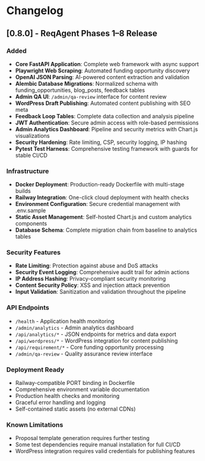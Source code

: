 # Changelog

## [0.8.0] - ReqAgent Phases 1–8 Release

### Added
- **Core FastAPI Application**: Complete web framework with async support
- **Playwright Web Scraping**: Automated funding opportunity discovery
- **OpenAI JSON Parsing**: AI-powered content extraction and validation
- **Alembic Database Migrations**: Normalized schema with funding_opportunities, blog_posts, feedback tables
- **Admin QA UI**: `/admin/qa-review` interface for content review
- **WordPress Draft Publishing**: Automated content publishing with SEO meta
- **Feedback Loop Tables**: Complete data collection and analysis pipeline
- **JWT Authentication**: Secure admin access with role-based permissions
- **Admin Analytics Dashboard**: Pipeline and security metrics with Chart.js visualizations
- **Security Hardening**: Rate limiting, CSP, security logging, IP hashing
- **Pytest Test Harness**: Comprehensive testing framework with guards for stable CI/CD

### Infrastructure
- **Docker Deployment**: Production-ready Dockerfile with multi-stage builds
- **Railway Integration**: One-click cloud deployment with health checks
- **Environment Configuration**: Secure credential management with .env.sample
- **Static Asset Management**: Self-hosted Chart.js and custom analytics components
- **Database Schema**: Complete migration chain from baseline to analytics tables

### Security Features
- **Rate Limiting**: Protection against abuse and DoS attacks
- **Security Event Logging**: Comprehensive audit trail for admin actions
- **IP Address Hashing**: Privacy-compliant security monitoring
- **Content Security Policy**: XSS and injection attack prevention
- **Input Validation**: Sanitization and validation throughout the pipeline

### API Endpoints
- `/health` - Application health monitoring
- `/admin/analytics` - Admin analytics dashboard
- `/api/analytics/*` - JSON endpoints for metrics and data export
- `/api/wordpress/*` - WordPress integration for content publishing
- `/api/requirement/*` - Core funding opportunity processing
- `/admin/qa-review` - Quality assurance review interface

### Deployment Ready
- Railway-compatible PORT binding in Dockerfile
- Comprehensive environment variable documentation
- Production health checks and monitoring
- Graceful error handling and logging
- Self-contained static assets (no external CDNs)

### Known Limitations
- Proposal template generation requires further testing
- Some test dependencies require manual installation for full CI/CD
- WordPress integration requires valid credentials for publishing features
